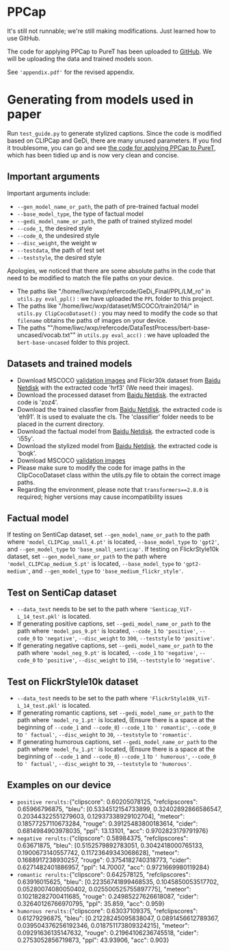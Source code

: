 # PPCap

It's still not runnable; we're still making modifications. Just learned how to use GitHub.

The code for applying PPCap to PureT has been uploaded to [GitHub](https://github.com/gWeiXP/PPCapPureT). We will be uploading the data and trained models soon. 

See `'appendix.pdf'` for the revised appendix.

# Generating from models used in paper
Run `test_guide.py` to generate stylized captions. Since the code is modified based on CLIPCap and GeDi, there are many unused parameters. If you find it troublesome, you can go and see [the code for applying PPCap to PureT](https://github.com/gWeiXP/PPCapPureT), which has been tidied up and is now very clean and concise.


## Important arguments
Important arguments include:
* `--gen_model_name_or_path`, the path of pre-trained factual model
* `--base_model_type`, the type of factual model
* `--gedi_model_name_or_path`, the path of trained stylized model
* `--code_1`, the desired style
* `--code_0`, the undesired style
* `--disc_weight`, the weight w
* `--testdata`, the path of test set
* `--teststyle`, the desired style

Apologies, we noticed that there are some absolute paths in the code that need to be modified to match the file paths on your device.
* The paths like "/home/liwc/wxp/refercode/GeDi_Final/PPL/LM_ro" in `utils.py eval_ppl()` : we have uploaded the `PPL` folder to this project.
* The paths like "/home/liwc/wxp/dataset/MSCOCO/train2014/" in `utils.py ClipCocoDataset()` : you may need to modify the code so that `filename` obtains the paths of images on your device.
* The paths ""/home/liwc/wxp/refercode/DataTestProcess/bert-base-uncased/vocab.txt"" in `utils.py eval_acc()` : we have uploaded the `bert-base-uncased` folder to this project.

## Datasets and trained models
* Download MSCOCO [validation images](http://images.cocodataset.org/zips/val2014.zip) and Flickr30k dataset from [Baidu Netdisk](https://pan.baidu.com/s/1r0RVUwctJsI0iNuVXHQ6kA) with the extracted code 'hrf3'  (We need their images).
* Download the processed dataset from [Baidu Netdisk](https://pan.baidu.com/s/1NLn9wOwK6GajkDbdCfZVIw). the extracted code is 'zoz4'. 
* Download the trained classfier from [Baidu Netdisk](https://pan.baidu.com/s/1anksxmotMBsipLjeg1EvRg). the extracted code is 'eh91'. It is used to evaluate the cls. The 'classifier' folder needs to be placed in the current directory.
* Download the factual model from [Baidu Netdisk](https://pan.baidu.com/s/19yydiOBrLWp54SV1_-2w6Q). the extracted code is 'i55y'. 
* Download the stylized model from [Baidu Netdisk](https://pan.baidu.com/s/1fSmY-ypdjaoeOs7Knh0plQ). the extracted code is 'boqk'. 
* Download MSCOCO [validation images](http://images.cocodataset.org/zips/val2014.zip)
* Please make sure to modify the code for image paths in the ClipCocoDataset class within the utils.py file to obtain the correct image paths.
* Regarding the environment, please note that `transformers==2.8.0` is required; higher versions may cause incompatibility issues

## Factual model
If testing on SentiCap dataset, set `--gen_model_name_or_path` to the path where `'model_CLIPCap_small_4.pt'` is located, `--base_model_type` to `'gpt2'`, and `--gen_model_type` to `'base_small_senticap'`.
If testing on FlickrStyle10k dataset, set `--gen_model_name_or_path` to the path where `'model_CLIPCap_medium_5.pt'` is located, `--base_model_type` to `'gpt2-medium'`, and `--gen_model_type` to `'base_medium_flickr_style'`.

## Test on SentiCap dataset
* `--data_test` needs to be set to the path where `'Senticap_ViT-L_14_test.pkl'` is located.
* If generating positive captions, set `--gedi_model_name_or_path` to the path where `'model_pos_9.pt'` is located,  `--code_1` to `'positive'`, `--code_0` to `'negative'`, `--disc_weight` to `300`, `--teststyle` to `'positive'`.
* If generating negative captions, set `--gedi_model_name_or_path` to the path where `'model_neg_9.pt'` is located,  `--code_1` to `'negative'`, `--code_0` to `'positive'`, `--disc_weight` to `150`, `--teststyle` to `'negative'`.

## Test on FlickrStyle10k dataset
* `--data_test` needs to be set to the path where `'FlickrStyle10k_ViT-L_14_test.pkl'` is located.
* If generating romantic captions, set `--gedi_model_name_or_path` to the path where `'model_ro_1.pt'` is located, (Ensure there is a space at the beginning of `--code_1` and `--code_0`) `--code_1` to `' romantic'`, `--code_0` to `' factual'`, `--disc_weight` to `30`, `--teststyle` to `'romantic'`.
* If generating humorous captions, set `--gedi_model_name_or_path` to the path where `'model_fu_1.pt'` is located, (Ensure there is a space at the beginning of `--code_1` and `--code_0`) `--code_1` to `' humorous'`, `--code_0` to `' factual'`, `--disc_weight` to `39`, `--teststyle` to `'humorous'`.

## Examples on our device
* `positive rerults:`{"clipscore": 0.60205078125, "refclipscores": 0.65966796875, "bleu": [0.5334512154733899, 0.32402892866586547, 0.20344322551279603, 0.12937338929102704], "meteor": 0.18577257110673284, "rouge": 0.39125483800183614, "cider": 0.6814984903978035, "ppl": 13.13101, "acc": 0.9702823179791976}
* `negative rerults:`{"clipscore": 0.58984375, "refclipscores": 0.63671875, "bleu": [0.5152579892783051, 0.3042418000765133, 0.1900673140557742, 0.11723649343068628], "meteor": 0.1688917238930257, "rouge": 0.3754182740318773, "cider": 0.6271482401886957, "ppl": 14.70007, "acc": 0.9721669980119284}
* `romantic rerults:`{"clipscore": 0.642578125, "refclipscores": 0.63916015625, "bleu": [0.22356741899468535, 0.1045850053517702, 0.05280074080050402, 0.025500525755897775], "meteor": 0.10218282700411685, "rouge": 0.24985227626618087, "cider": 0.32640126766970795, "ppl": 35.859, "acc": 0.959}
* `humorous rerults:`{"clipscore": 0.63037109375, "refclipscores": 0.61279296875, "bleu": [0.21228245095838047, 0.0891456612789367, 0.039504376256192346, 0.018751173809324215], "meteor": 0.09291636135147632, "rouge": 0.21964106236745518, "cider": 0.2753052856719873, "ppl": 43.93906, "acc": 0.903}

 